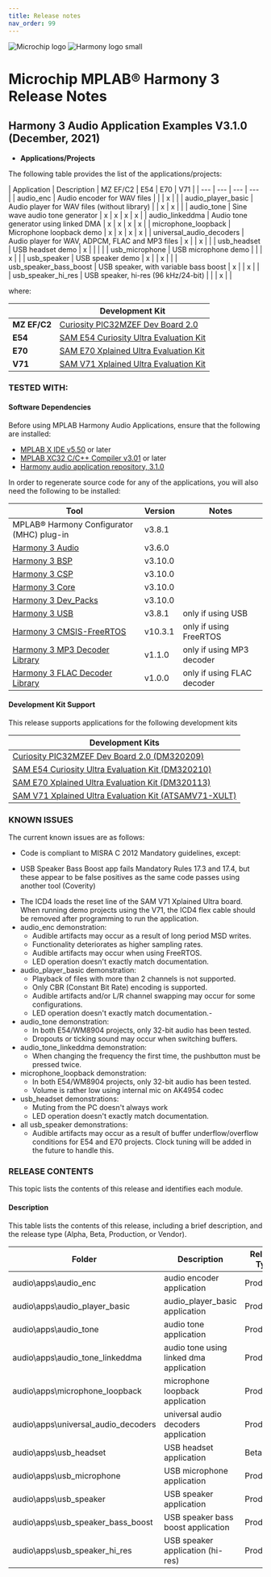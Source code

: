 ```yaml
---
title: Release notes
nav_order: 99
---
```


![Microchip logo](https://raw.githubusercontent.com/wiki/Microchip-MPLAB-Harmony/Microchip-MPLAB-Harmony.github.io/images/microchip_logo.png)
![Harmony logo small](https://raw.githubusercontent.com/wiki/Microchip-MPLAB-Harmony/Microchip-MPLAB-Harmony.github.io/images/microchip_mplab_harmony_logo_small.png)

# Microchip MPLAB® Harmony 3 Release Notes

## Harmony 3 Audio Application Examples V3.1.0 (December, 2021)

- **Applications/Projects**

The following table provides the list of the applications/projects:

| Application | Description | MZ EF/C2 | E54 | E70 | V71 |
| --- | --- | --- | --- |
| audio_enc | Audio encoder for WAV files |  |  | x |  |
| audio_player_basic | Audio player for WAV files (without library) |  | x | x |  |
| audio_tone | Sine wave audio tone generator | x | x | x | x |
| audio_linkeddma | Audio tone generator using linked DMA | x | x | x | x |
| microphone_loopback | Microphone loopback demo | x | x | x | x |
| universal_audio_decoders | Audio player for WAV, ADPCM, FLAC and MP3 files | x |  | x |  |
| usb_headset | USB headset demo | x |  |  |  |
| usb_microphone | USB microphone demo |  |  | x |  |
| usb_speaker | USB speaker demo | x |  | x |  |
| usb_speaker_bass_boost | USB speaker, with variable bass boost | x |  | x |  |
| usb_speaker_hi_res | USB speaker, hi-res (96 kHz/24-bit) |  |  | x |  |

where:

| |  Development Kit |
| --- | --- | 
|**MZ EF/C2**| [Curiosity PIC32MZEF Dev Board 2.0](https://www.microchip.com/developmenttools/ProductDetails/PartNO/DM320209) |
|**E54**| [SAM E54 Curiosity Ultra Evaluation Kit](https://www.microchip.com/developmenttools/ProductDetails/PartNO/DM320210) |
|**E70**| [SAM E70 Xplained Ultra Evaluation Kit](https://www.microchip.com/developmenttools/ProductDetails/PartNO/DM320113) |
|**V71**| [SAM V71 Xplained Ultra Evaluation Kit](https://www.microchip.com/developmenttools/ProductDetails/PartNO/ATSAMV71-XULT) |

### TESTED WITH:

#### Software Dependencies

Before using MPLAB Harmony Audio Applications, ensure that the following are installed:

- [MPLAB X IDE v5.50](https://www.microchip.com/mplab/mplab-x-ide) or later
- [MPLAB XC32 C/C++ Compiler v3.01](https://www.microchip.com/mplab/compilers) or later
- [Harmony audio application repository, 3.1.0](https://github.com/Microchip-MPLAB-Harmony/audio_apps)

In order to regenerate source code for any of the applications, you will also need the following to be installed:

| Tool | Version | Notes |
| --- | --- | --- |
| MPLAB® Harmony Configurator (MHC) plug-in | v3.8.1 | |
| [Harmony 3 Audio](https://github.com/Microchip-MPLAB-Harmony/audio)| v3.6.0 | |
| [Harmony 3 BSP](https://github.com/Microchip-MPLAB-Harmony/bsp)| v3.10.0 | |
| [Harmony 3 CSP](https://github.com/Microchip-MPLAB-Harmony/csp)| v3.10.0 | |
| [Harmony 3 Core](https://github.com/Microchip-MPLAB-Harmony/core)| v3.10.0 | |
| [Harmony 3 Dev_Packs](https://github.com/Microchip-MPLAB-Harmony/dev_packs)| v3.10.0 | |
| [Harmony 3 USB](https://github.com/Microchip-MPLAB-Harmony/usb)| v3.8.1 |only if using USB|
| [Harmony 3 CMSIS-FreeRTOS](https://github.com/ARM-software/CMSIS-FreeRTOS)| v10.3.1 | only if using FreeRTOS |
| [Harmony 3 MP3 Decoder Library](https://github.com/Microchip-MPLAB-Harmony/helix_mp3)| v1.1.0 |only if using MP3 decoder|
| [Harmony 3 FLAC Decoder Library](https://github.com/Microchip-MPLAB-Harmony/xiph_flac)| v1.0.0 |only if using FLAC decoder|

#### Development Kit Support

This release supports applications for the following development kits

| Development Kits |
| --- |
| [Curiosity PIC32MZEF Dev Board 2.0 (DM320209)](https://www.microchip.com/developmenttools/ProductDetails/PartNO/DM320209) |
| [SAM E54 Curiosity Ultra Evaluation Kit (DM320210)](https://www.microchip.com/developmenttools/ProductDetails/PartNO/DM320210) |
| [SAM E70 Xplained Ultra Evaluation Kit (DM320113)](https://www.microchip.com/developmenttools/ProductDetails/PartNO/DM320113) |
| [SAM V71 Xplained Ultra Evaluation Kit (ATSAMV71-XULT)](https://www.microchip.com/developmenttools/ProductDetails/PartNO/ATSAMV71-XULT) |

### KNOWN ISSUES

The current known issues are as follows:

* Code is compliant to MISRA C 2012 Mandatory guidelines, except:
 - USB Speaker Bass Boost app fails Mandatory Rules 17.3 and 17.4, but these appear to be false positives as the same code passes using another tool (Coverity) 
* The ICD4 loads the reset line of the SAM V71 Xplained Ultra board. When running demo projects using the V71, the ICD4 flex cable should be removed after programming to run the application.
* audio_enc demonstration:
    - Audible artifacts may occur as a result of long period MSD writes.
    - Functionality deteriorates as higher sampling rates.
    - Audible artifacts may occur when using FreeRTOS.
    - LED operation doesn't exactly match documentation.
* audio_player_basic demonstration:
    - Playback of files with more than 2 channels is not supported.
    - Only CBR (Constant Bit Rate) encoding is supported.
    - Audible artifacts and/or L/R channel swapping may occur for some configurations.
    - LED operation doesn't exactly match documentation.-  
* audio_tone demonstration:
    - In both E54/WM8904 projects, only 32-bit audio has been tested.
    - Dropouts or ticking sound may occur when switching buffers. 
* audio_tone_linkeddma demonstration:
    - When changing the frequency the first time, the pushbutton must be pressed twice.
* microphone_loopback demonstration:
    - In both E54/WM8904 projects, only 32-bit audio has been tested.
    - Volume is rather low using internal mic on AK4954 codec
* usb_headset demonstrations:
    - Muting from the PC doesn't always work
	- LED operation doesn't exactly match documentation.
* all usb_speaker demonstrations:
    - Audible artifacts may occur as a result of buffer underflow/overflow conditions for E54 and E70 projects.  Clock tuning will be added in the future to handle this. 

### RELEASE CONTENTS

This topic lists the contents of this release and identifies each module.

#### Description

This table lists the contents of this release, including a brief description, and the release type (Alpha, Beta, Production, or Vendor).

| Folder | Description | Release Type |
| --- | --- | --- |
| audio\apps\audio_enc | audio encoder application | Production |
| audio\apps\audio_player_basic | audio_player_basic application | Production |
| audio\apps\audio_tone  | audio tone application | Production |
| audio\apps\audio_tone_linkeddma | audio tone using linked dma application | Production |
| audio\apps\microphone_loopback | microphone loopback application | Production |
| audio\apps\universal_audio_decoders | universal audio decoders application | Production |
| audio\apps\usb_headset | USB headset application | Beta |
| audio\apps\usb_microphone | USB microphone application | Production |
| audio\apps\usb_speaker | USB speaker application | Production |
| audio\apps\usb_speaker_bass_boost | USB speaker bass boost application | Production |
| audio\apps\usb_speaker_hi_res | USB speaker application (hi-res) | Production |






